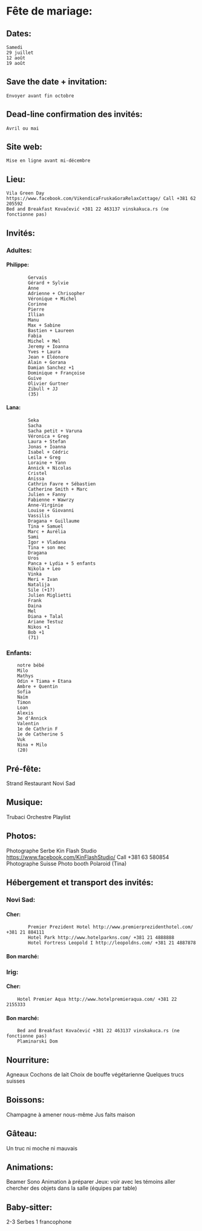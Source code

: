 # Fête de mariage:

## Dates:
	Samedi
	29 juillet
	12 août
	19 août
	
## Save the date + invitation:
	Envoyer avant fin octobre
	
## Dead-line confirmation des invités:
	Avril ou mai
	
## Site web:
	Mise en ligne avant mi-décembre
	

## Lieu:
	Vila Green Day https://www.facebook.com/VikendicaFruskaGoraRelaxCottage/ Call +381 62 205592
	Bed and Breakfast Kovačević +381 22 463137 vinskakuca.rs (ne fonctionne pas)


## Invités:
###	Adultes:
####		Philippe:
			Gervais
			Gérard + Sylvie
			Anne
			Adrienne + Chrisopher
			Véronique + Michel
			Corinne
			Pierre
			Illian
			Manu
			Max + Sabine
			Bastien + Laureen
			Fabia
			Michel + Mel
			Jeremy + Ioanna
			Yves + Laura
			Jean + Eléonore
			Alain + Gorana
			Damian Sanchez +1
			Dominique + Françoise
			Guive
			Olivier Gurtner
			Zibull + JJ
			(35)
			
####		Lana:
			Seka
			Sacha
			Sacha petit + Varuna
			Véronica + Greg
			Laura + Stefan
			Jonas + Ioanna
			Isabel + Cédric
			Leila + Greg
			Loraine + Yann
			Annick + Nicolas
			Cristel
			Anissa
			Cathrin Favre + Sébastien
			Catherine Smith + Marc
			Julien + Fanny
			Fabienne + Wawrzy
			Anne-Virginie
			Louise + Giovanni
			Vassilis
			Dragana + Guillaume
			Tina + Samuel
			Marc + Aurélia
			Sami
			Igor + Vladana
			Tina + son mec
			Dragana
			Uros
			Panca + Lydia + 5 enfants
			Nikola + Leo
			Vinka
			Meri + Ivan
			Natalija
			Sile (+1?)
			Julien Miglietti
			Frank
			Daina
			Mel
			Diana + Talal
			Ariane Testuz
			Nikos +1
			Bob +1
			(71)
			
			
	
###	Enfants:
		notre bébé
		Milo
		Mathys
		Odin + Tiama + Etana
		Ambre + Quentin
		Sofia
		Naïm
		Timon
		Loan
		Alexis
		3e d'Annick
		Valentin
		1e de Cathrin F
		1e de Catherine S
		Vuk
		Nina + Milo
		(20)

## Pré-fête:
Strand
Restaurant Novi Sad

## Musique:
Trubaci
Orchestre
Playlist

## Photos:
Photographe Serbe
Kin Flash Studio https://www.facebook.com/KinFlashStudio/ Call +381 63 580854
Photographe Suisse
Photo booth
Polaroid (Tina)


## Hébergement et transport des invités:

###	Novi Sad:
####		Cher:
			Premier Prezident Hotel http://www.premierprezidenthotel.com/ +381 21 884111
			Hotel Park http://www.hotelparkns.com/ +381 21 4888888
			Hotel Fortress Leopold I http://leopoldns.com/ +381 21 4887878
####		Bon marché:
			
			
###	Irig:
####		Cher:
		Hotel Premier Aqua http://www.hotelpremieraqua.com/ +381 22 2155333
####		Bon marché:
		Bed and Breakfast Kovačević +381 22 463137 vinskakuca.rs (ne fonctionne pas)
		Plaminarski Dom
			
			
## Nourriture:
Agneaux
Cochons de lait
Choix de bouffe végétarienne
Quelques trucs suisses
	
	
## Boissons:
Champagne à amener nous-même
Jus faits maison
	

## Gâteau:
Un truc ni moche ni mauvais

## Animations:
Beamer
Sono
Animation à préparer
Jeux:
	voir avec les témoins
	aller chercher des objets dans la salle (équipes par table)

## Baby-sitter:
2-3 Serbes
1 francophone





